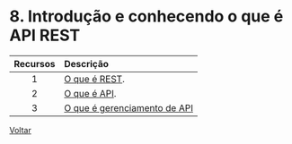 # 8. Introdução e conhecendo o que é API REST

| Recursos | Descrição |
| :---: | :--- |
|1|[O que é REST](https://pt.wikipedia.org/wiki/REST).|
|2|[O que é API](https://pt.wikipedia.org/wiki/Interface_de_programa%C3%A7%C3%A3o_de_aplica%C3%A7%C3%B5es).|
|3|[O que é gerenciamento de API](https://www.docusign.com.br/blog/gestao-de-apis-veja-como-funciona-na-pratica/)

[Voltar](conteudo1.md)

